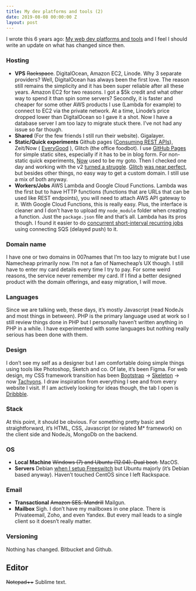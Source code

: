```yaml
---
title: My dev platforms and tools (2)
date: 2019-08-08 00:00:00 Z
layout: post
---
```


I wrote this 6 years ago: [My web dev platforms and tools](http://obem.be/2013/10/04/my-web-dev-platforms-and-tools.html) and I feel I should write an update on what has changed since then.

### Hosting
- **VPS**
~~Rackspace~~. DigitalOcean, Amazon EC2, Linode. Why 3 separate providers?  Well, DigitalOcean has always been the first love. The reason still remains the simplicity and it has been super reliable after all these years.
Amazon EC2 for two reasons. I got a $5k credit and what other way to spend it than spin some servers? Secondly, it is faster and cheaper for some other AWS products I use (Lambda for example) to connect to EC2 via the private network.
At a time, Linode’s price dropped lower than DigitalOcean so I gave it a shot. Now I have a database server I am too lazy to migrate stuck there. I’ve not had any issue so far though. 
- **Shared**
(For the few friends I still run their website). Gigalayer.
- **Static/Quick experiments**
Github pages ([Consuming REST APIs](http://consumingrestapis.github.io)), Zeit/Now ( [EveryGood](https://everygood.co/) ), Glitch (the office foodbot).
I use [GitHub Pages](https://pages.github.com/) for simple static sites, especially if it has to be in blog form. For non-static quick experiments, [Now](https://zeit.co/now) used to be my goto. Then I checked one day and working with the v2 [turned a struggle](https://twitter.com/kehers/status/1125242812507860992). [Glitch](http://glitch.me/) [was near perfect](https://twitter.com/kehers/status/1125242814340706305), but besides other things, no easy way to get a custom domain. I still use a mix of both anyway.
- **Workers/Jobs**
AWS Lambda and Google Cloud Functions. Lambda was the first but to have HTTP functions (functions that are URLs that can be used like REST endpoints), you will need to attach AWS API gateway to it. With Google Cloud Functions, this is really easy. Plus, the interface is cleaner and I don’t have to upload my `node_module` folder when creating a function. Just the `package.json` file and  that’s all. 
Lambda has its pros though. I found it easier to do [concurrent short-interval recurring jobs](https://twitter.com/kehers/status/1120576212282351616) using connecting SQS (delayed push) to it.

### Domain name
I have one or two domains in 007names that I’m too lazy to migrate but I use Namecheap primarily now. I’m not a fan of Namecheap’s UX though. I still have to enter my card details every time I try to pay. For some weird reasons, the service never remember my card. If I find a better designed product with the domain offerings, and easy migration, I will move.

### Languages
Since we are talking web, these days, it’s mostly Javascript (read NodeJs and most things in between). PHP is the primary language used at work so I still review things done in PHP but I personally haven’t written anything in PHP in a while. I have experimented with some languages but nothing really serious has been done with them.

### Design
I don’t see my self as a designer but I am comfortable doing simple things using tools like Photoshop, Sketch and co. Of late, it’s been Figma.
For web design, my CSS framework transition has been [Bootstrap](https://getbootstrap.com/) -> [Skeleton](http://getskeleton.com) -> now [Tachyons](https://tachyons.io).
I draw inspiration from everything I see and from every website I visit. If I am actively looking for ideas though, the tab I open is [Dribbble](https://dribbble.com). 

### Stack
At this point, it should be obvious. For something pretty basic and straightforward, it’s HTML, CSS, Javascript (or related M* framework) on the client side and NodeJs, MongoDb on the backend. 

### OS
- **Local Machine**
~~Windows (7) and Ubuntu (12.04). Dual boot.~~ MacOS. 
- **Servers**
Debian [when I setup Freeswitch](http://obem.be/2019/04/04/notes-on-freeswitch.html) but Ubuntu majorly (it’s Debian based anyway). Haven’t touched CentOS since I left Rackspace.

### Email 
- **Transactional**
 ~~Amazon SES. Mandrill~~ Mailgun. 
- **Mailbox**
Sigh. I don’t have my mailboxes in one place. There is Privateemail, Zoho, and even Yandex. But every mail leads to a single client so it doesn’t really matter. 

### Versioning
Nothing has changed. Bitbucket and Github.

## Editor
~~Notepad++~~ Sublime text.
